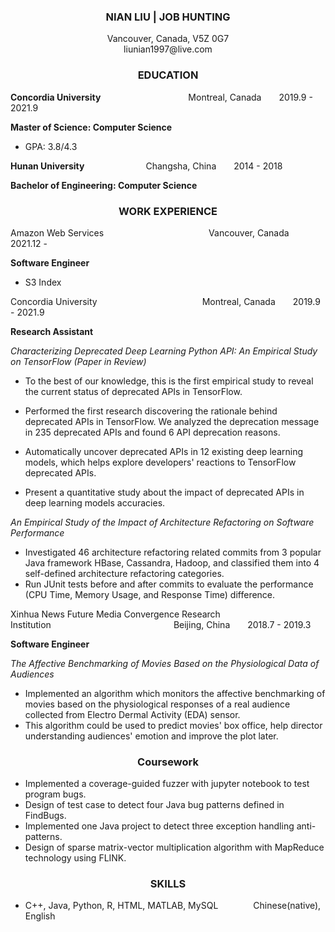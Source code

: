 ### **<center>NIAN LIU | JOB HUNTING</center>**
<center>Vancouver, Canada, V5Z 0G7  </center>   
<center>liunian1997@live.com  </center>  


### **<center>EDUCATION</center>**
		
**Concordia University**&#8195;&#8195;&#8195;&#8195;&#8195;&#8195;&#8195;&#8195;&#8195;&#8195;Montreal, Canada&#8195;&#8195;2019.9 - 2021.9

**Master of Science: Computer Science**

- GPA: 3.8/4.3

**Hunan University**&#8195;&#8195;&#8195;&#8195;&#8195;&#8195;&#8195;Changsha, China&#8195;&#8195;2014 - 2018

**Bachelor of Engineering: Computer Science**


### **<center>WORK EXPERIENCE</center>**
Amazon Web Services&#8195;&#8195;&#8195;&#8195;&#8195;&#8195;&#8195;&#8195;&#8195;&#8195;&#8195;&#8195;Vancouver, Canada&#8195;&#8195;2021.12 - 

**Software Engineer**

- S3 Index

Concordia University&#8195;&#8195;&#8195;&#8195;&#8195;&#8195;&#8195;&#8195;&#8195;&#8195;&#8195;&#8195;Montreal, Canada&#8195;&#8195;2019.9 - 2021.9

**Research Assistant**

*Characterizing Deprecated Deep Learning Python API: An Empirical Study on TensorFlow (Paper in Review)*

 - To the best of our knowledge, this is the first empirical study to reveal the current status of deprecated APIs in TensorFlow.

 - Performed the first research discovering the rationale behind deprecated APIs in TensorFlow. We analyzed the deprecation message in 235 deprecated APIs and found 6 API deprecation reasons.

 - Automatically uncover deprecated APIs in 12 existing deep learning models, which helps explore developers' reactions to TensorFlow deprecated APIs.

 - Present a quantitative study about the impact of deprecated APIs in deep learning models accuracies.

*An Empirical Study of the Impact of Architecture Refactoring on Software Performance*

 - Investigated 46 architecture refactoring related commits from 3 popular Java framework HBase, Cassandra, Hadoop, and classified them into 4 self-defined architecture refactoring categories.
 - Run JUnit tests before and after commits to evaluate the performance (CPU Time, Memory Usage, and Response Time) difference.


Xinhua News Future Media Convergence Research Institution&#8195;&#8195;&#8195;&#8195;&#8195;&#8195;&#8195;&#8195;&#8195;&#8195;&#8195;&#8195;&#8195;&#8195;Beijing, China&#8195;&#8195;2018.7 - 2019.3

**Software Engineer**

*The Affective Benchmarking of Movies Based on the Physiological Data of Audiences*

 - Implemented an algorithm which monitors the affective benchmarking of movies based on the physiological responses of a real audience collected from Electro Dermal Activity (EDA) sensor.
 - This algorithm could be used to predict movies' box office, help director understanding audiences' emotion and improve the plot later.



### **<center>Coursework</center>**

- Implemented a coverage-guided fuzzer with jupyter notebook to test program bugs.
- Design of test case to detect four Java bug patterns defined in FindBugs.
- Implemented one Java project to detect three exception handling anti-patterns.
- Design of sparse matrix-vector multiplication algorithm with MapReduce technology using FLINK.


### **<center>SKILLS</center>**

- C++, Java, Python, R, HTML, MATLAB, MySQL&#8195;&#8195;&#8195;&#8195;Chinese(native), English
